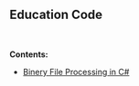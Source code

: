 ## Education Code

<br />

**Contents:**

* [Binery File Processing in C#](https://github.com/MMovasaghi/BinaryFileProcessing)

